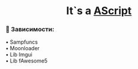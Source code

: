 <h1 align="center">It`s a <a href="https://github.com/mofee1/AScript" target="_blank">AScript</a></h1>
<h3 align="left" text-align"center"> &#129527; Зависимости:</h3>
<p>• Sampfuncs<br>• Moonloader<br>• Lib Imgui<br>• Lib fAwesome5</p>

